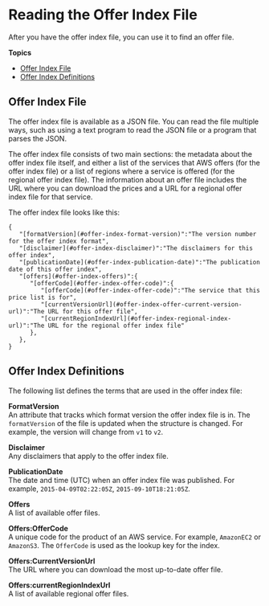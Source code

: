 # Reading the Offer Index File<a name="reading-the-offer-index"></a>

After you have the offer index file, you can use it to find an offer file\.

**Topics**
+ [Offer Index File](#offer-index-example)
+ [Offer Index Definitions](#offer-index-termdef)

## Offer Index File<a name="offer-index-example"></a>

The offer index file is available as a JSON file\. You can read the file multiple ways, such as using a text program to read the JSON file or a program that parses the JSON\.

The offer index file consists of two main sections: the metadata about the offer index file itself, and either a list of the services that AWS offers \(for the offer index file\) or a list of regions where a service is offered \(for the regional offer index file\)\. The information about an offer file includes the URL where you can download the prices and a URL for a regional offer index file for that service\.

The offer index file looks like this:

```
{
   "[formatVersion](#offer-index-format-version)":"The version number for the offer index format",
   "[disclaimer](#offer-index-disclaimer)":"The disclaimers for this offer index",
   "[publicationDate](#offer-index-publication-date)":"The publication date of this offer index",
   "[offers](#offer-index-offers)":{
      "[offerCode](#offer-index-offer-code)":{
         "[offerCode](#offer-index-offer-code)":"The service that this price list is for",
         "[currentVersionUrl](#offer-index-offer-current-version-url)":"The URL for this offer file",
         "[currentRegionIndexUrl](#offer-index-regional-index-url)":"The URL for the regional offer index file"
      },
   },
}
```

## Offer Index Definitions<a name="offer-index-termdef"></a>

The following list defines the terms that are used in the offer index file:

**FormatVersion**  
An attribute that tracks which format version the offer index file is in\. The `formatVersion` of the file is updated when the structure is changed\. For example, the version will change from `v1` to `v2`\. 

**Disclaimer**  
Any disclaimers that apply to the offer index file\.

**PublicationDate**  
The date and time \(UTC\) when an offer index file was published\. For example, `2015-04-09T02:22:05Z`, `2015-09-10T18:21:05Z`\.

**Offers**  
A list of available offer files\.

**Offers:OfferCode**  
A unique code for the product of an AWS service\. For example, `AmazonEC2` or `AmazonS3`\. The `OfferCode` is used as the lookup key for the index\.

**Offers:CurrentVersionUrl**  
The URL where you can download the most up\-to\-date offer file\.

**Offers:currentRegionIndexUrl**  
A list of available regional offer files\.